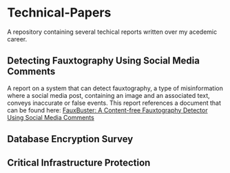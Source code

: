 # Technical-Papers
A repository containing several techical reports written over my acedemic career.

## Detecting Fauxtography Using Social Media Comments
A report on a system that can detect fauxtography, a type of misinformation where a social media post, containing an image and an associated text, conveys inaccurate or false events. This report references a document that can be found here: [FauxBuster: A Content-free Fauxtography Detector Using Social Media Comments](https://www.researchgate.net/publication/330632379_FauxBuster_A_Content-free_Fauxtography_Detector_Using_Social_Media_Comments)

## Database Encryption Survey

## Critical Infrastructure Protection
